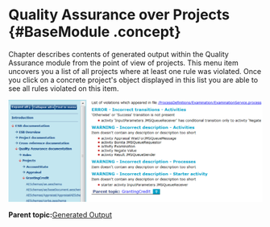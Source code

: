 # Quality Assurance over Projects {#BaseModule .concept}

Chapter describes contents of generated output within the Quality Assurance module from the point of view of projects. This menu item uncovers you a list of all projects where at least one rule was violated. Once you click on a concrete project's object displayed in this list you are able to see all rules violated on this item.

![Quality Assurance over Projects](img/QAOverProjects.png "Quality Assurance over Projects")

**Parent topic:**[Generated Output](../../../modules/qa/output/index.md)


